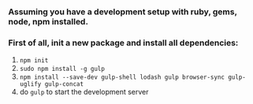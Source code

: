 ### Assuming you have a development setup with ruby, gems, node, npm installed.

### First of all, init a new package and install all dependencies:
1. ```npm init```
2. ```sudo npm install -g gulp```
3. ```npm install --save-dev gulp-shell lodash gulp browser-sync gulp-uglify gulp-concat```
4. do ```gulp``` to start the development server
